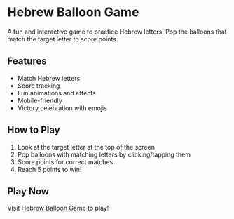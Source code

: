 # Hebrew Balloon Game

A fun and interactive game to practice Hebrew letters! Pop the balloons that match the target letter to score points.

## Features
- Match Hebrew letters
- Score tracking
- Fun animations and effects
- Mobile-friendly
- Victory celebration with emojis

## How to Play
1. Look at the target letter at the top of the screen
2. Pop balloons with matching letters by clicking/tapping them
3. Score points for correct matches
4. Reach 5 points to win!

## Play Now
Visit [Hebrew Balloon Game](https://nogashimoni.github.io/hebrew-balloon-game/) to play!
